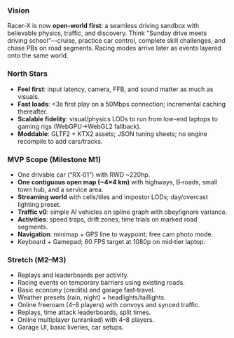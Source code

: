 ### Vision

Racer‑X is now **open‑world first**: a seamless driving sandbox with believable physics, traffic, and discovery. Think "Sunday drive meets driving school"—cruise, practice car control, complete skill challenges, and chase PBs on road segments. Racing modes arrive later as events layered onto the same world.

### North Stars

- **Feel first**: input latency, camera, FFB, and sound matter as much as visuals.
- **Fast loads**: <3s first play on a 50Mbps connection; incremental caching thereafter.
- **Scalable fidelity**: visual/physics LODs to run from low-end laptops to gaming rigs (WebGPU→WebGL2 fallback).
- **Moddable**: GLTF2 + KTX2 assets; JSON tuning sheets; no engine recompile to add cars/tracks.

### MVP Scope (Milestone M1)

- One drivable car (“RX‑01”) with RWD ~220hp.
- **One contiguous open map (~4×4 km)** with highways, B‑roads, small town hub, and a service area.
- **Streaming world** with cells/tiles and impostor LODs; day/overcast lighting preset.
- **Traffic v0**: simple AI vehicles on spline graph with obey/ignore variance.
- **Activities**: speed traps, drift zones, time trials on marked road segments.
- **Navigation**: minimap + GPS line to waypoint; free cam photo mode.
- Keyboard + Gamepad; 60 FPS target at 1080p on mid‑tier laptop.

### Stretch (M2–M3)

- Replays and leaderboards per activity.
- Racing events on temporary barriers using existing roads.
- Basic economy (credits) and garage fast‑travel.
- Weather presets (rain, night) + headlights/taillights.
- Online freeroam (4–8 players) with convoys and synced traffic.
- Replays, time attack leaderboards, split times.
- Online multiplayer (unranked) with 4–8 players.
- Garage UI, basic liveries, car setups.
